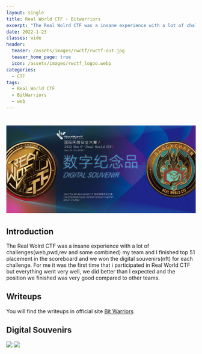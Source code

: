 ```yaml
---
layout: single
title: Real World CTF - Bitwarriors
excerpt: "The Real Wolrd CTF was a insane experience with a lot of challenges(web,pwd,rev and some combined) my team and I finished top 51 placement in the scoreboard and we won the digital souvenirs(nft) for each challenge. For me it was the first time that i participated in Real World CTF but everything went very well, we did better than I expected and the position we finished was very good compared to other teams."
date: 2022-1-23
classes: wide
header:
  teaser: /assets/images/rwctf/rwctf-out.jpg
  teaser_home_page: true
  icon: /assets/images/rwctf_logoo.webp
categories:
  - CTF
tags:  
  - Real World CTF
  - BitWarriors
  - web
---
```


<h1 align="center">
<img src="/assets/images/rwctf/rwctf-inside.jpg">
</h1>

## Introduction
The Real Wolrd CTF was a insane experience with a lot of challenges(web,pwd,rev and some combined) my team and I finished top 51 placement in the scoreboard and we won the digital souvenirs(nft) for each challenge. For me it was the first time that i participated in Real World CTF but everything went very well, we did better than I expected and the position we finished was very good compared to other teams.

## Writeups
You will find the writeups in official site [Bit Warriors](https://bitwarriors.net/) <br>

## Digital Souvenirs

<img src="/assets/images/rwctf/web.png"> <img src="/assets/images/rwctf/pwn.png">


